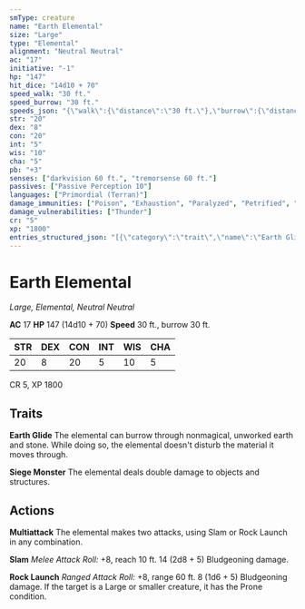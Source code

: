 ```yaml
---
smType: creature
name: "Earth Elemental"
size: "Large"
type: "Elemental"
alignment: "Neutral Neutral"
ac: "17"
initiative: "-1"
hp: "147"
hit_dice: "14d10 + 70"
speed_walk: "30 ft."
speed_burrow: "30 ft."
speeds_json: "{\"walk\":{\"distance\":\"30 ft.\"},\"burrow\":{\"distance\":\"30 ft.\"}}"
str: "20"
dex: "8"
con: "20"
int: "5"
wis: "10"
cha: "5"
pb: "+3"
senses: ["darkvision 60 ft.", "tremorsense 60 ft."]
passives: ["Passive Perception 10"]
languages: ["Primordial (Terran)"]
damage_immunities: ["Poison", "Exhaustion", "Paralyzed", "Petrified", "Poisoned", "Unconscious"]
damage_vulnerabilities: ["Thunder"]
cr: "5"
xp: "1800"
entries_structured_json: "[{\"category\":\"trait\",\"name\":\"Earth Glide\",\"text\":\"The elemental can burrow through nonmagical, unworked earth and stone. While doing so, the elemental doesn't disturb the material it moves through.\"},{\"category\":\"trait\",\"name\":\"Siege Monster\",\"text\":\"The elemental deals double damage to objects and structures.\"},{\"category\":\"action\",\"name\":\"Multiattack\",\"text\":\"The elemental makes two attacks, using Slam or Rock Launch in any combination.\"},{\"category\":\"action\",\"name\":\"Slam\",\"text\":\"*Melee Attack Roll:* +8, reach 10 ft. 14 (2d8 + 5) Bludgeoning damage.\",\"kind\":\"Melee Attack Roll\",\"to_hit\":\"+8\",\"range\":\"10 ft\",\"damage\":\"14 (2d8 + 5) Bludgeoning\"},{\"category\":\"action\",\"name\":\"Rock Launch\",\"text\":\"*Ranged Attack Roll:* +8, range 60 ft. 8 (1d6 + 5) Bludgeoning damage. If the target is a Large or smaller creature, it has the Prone condition.\",\"kind\":\"Ranged Attack Roll\",\"to_hit\":\"+8\",\"range\":\"60 ft\",\"damage\":\"8 (1d6 + 5) Bludgeoning\"}]"
---
```


# Earth Elemental
*Large, Elemental, Neutral Neutral*

**AC** 17
**HP** 147 (14d10 + 70)
**Speed** 30 ft., burrow 30 ft.

| STR | DEX | CON | INT | WIS | CHA |
| --- | --- | --- | --- | --- | --- |
| 20 | 8 | 20 | 5 | 10 | 5 |

CR 5, XP 1800

## Traits

**Earth Glide**
The elemental can burrow through nonmagical, unworked earth and stone. While doing so, the elemental doesn't disturb the material it moves through.

**Siege Monster**
The elemental deals double damage to objects and structures.

## Actions

**Multiattack**
The elemental makes two attacks, using Slam or Rock Launch in any combination.

**Slam**
*Melee Attack Roll:* +8, reach 10 ft. 14 (2d8 + 5) Bludgeoning damage.

**Rock Launch**
*Ranged Attack Roll:* +8, range 60 ft. 8 (1d6 + 5) Bludgeoning damage. If the target is a Large or smaller creature, it has the Prone condition.
